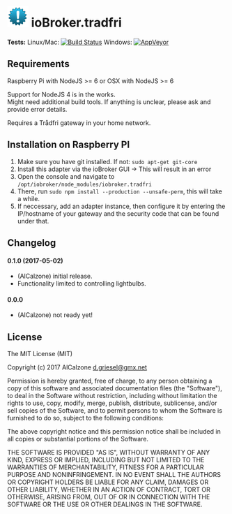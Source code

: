 ![Logo](admin/tradfri.png)
ioBroker.tradfri
=================


**Tests:** Linux/Mac: [![Build Status](https://travis-ci.org/AlCalzone/iobroker.tradfri.svg?branch=master)](https://travis-ci.org/AlCalzone/iobroker.tradfri) 
Windows: [![AppVeyor](https://ci.appveyor.com/api/projects/status/github/AlCalzone/ioBroker.tradfri?branch=master&svg=true)](https://ci.appveyor.com/project/AlCalzone/ioBroker-tradfri/)

## Requirements
Raspberry Pi with NodeJS >= 6
or
OSX with NodeJS >= 6

Support for NodeJS 4 is in the works.  
Might need additional build tools. If anything is unclear, please ask and provide error details.

Requires a Trådfri gateway in your home network.

## Installation on Raspberry PI
1. Make sure you have git installed. If not: `sudo apt-get git-core`
1. Install this adapter via the ioBroker GUI -> This will result in an error
1. Open the console and navigate to `/opt/iobroker/node_modules/iobroker.tradfri`
1. There, run `sudo npm install --production --unsafe-perm`, this will take a while.
1. If neccessary, add an adapter instance, then configure it by entering the IP/hostname of your gateway and the security code that can be found under that.

## Changelog

#### 0.1.0 (2017-05-02)
* (AlCalzone) initial release. 
* Functionality limited to controlling lightbulbs.

#### 0.0.0
* (AlCalzone) not ready yet!

## License
The MIT License (MIT)

Copyright (c) 2017 AlCalzone <d.griesel@gmx.net>

Permission is hereby granted, free of charge, to any person obtaining a copy
of this software and associated documentation files (the "Software"), to deal
in the Software without restriction, including without limitation the rights
to use, copy, modify, merge, publish, distribute, sublicense, and/or sell
copies of the Software, and to permit persons to whom the Software is
furnished to do so, subject to the following conditions:

The above copyright notice and this permission notice shall be included in
all copies or substantial portions of the Software.

THE SOFTWARE IS PROVIDED "AS IS", WITHOUT WARRANTY OF ANY KIND, EXPRESS OR
IMPLIED, INCLUDING BUT NOT LIMITED TO THE WARRANTIES OF MERCHANTABILITY,
FITNESS FOR A PARTICULAR PURPOSE AND NONINFRINGEMENT. IN NO EVENT SHALL THE
AUTHORS OR COPYRIGHT HOLDERS BE LIABLE FOR ANY CLAIM, DAMAGES OR OTHER
LIABILITY, WHETHER IN AN ACTION OF CONTRACT, TORT OR OTHERWISE, ARISING FROM,
OUT OF OR IN CONNECTION WITH THE SOFTWARE OR THE USE OR OTHER DEALINGS IN
THE SOFTWARE.
